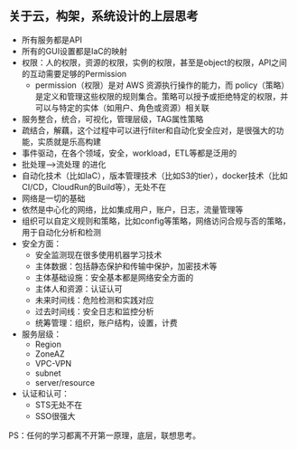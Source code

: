 ## 关于云，构架，系统设计的上层思考

- 所有服务都是API
- 所有的GUI设置都是IaC的映射
- 权限：人的权限，资源的权限，实例的权限，甚至是object的权限，API之间的互动需要足够的Permission
  - permission（权限）是对 AWS 资源执行操作的能力，而 policy（策略）是定义和管理这些权限的规则集合。策略可以授予或拒绝特定的权限，并可以与特定的实体（如用户、角色或资源）相关联
- 服务整合，统合，可视化，管理层级，TAG属性策略
- 疏结合，解藕，这个过程中可以进行filter和自动化安全应对，是很强大的功能，实质就是乐高构建
- 事件驱动，在各个领域，安全，workload，ETL等都是泛用的
- 批处理-->流处理 的进化
- 自动化技术（比如IaC），版本管理技术（比如S3的tier），docker技术（比如CI/CD，CloudRun的Build等），无处不在
- 网络是一切的基础
- 依然是中心化的网络，比如集成用户，账户，日志，流量管理等
- 组织可以自定义规则和策略，比如config等策略，网络访问合规与否的策略，用于自动化分析和检测
- 安全方面：
  - 安全监测现在很多使用机器学习技术
  - 主体数据：包括静态保护和传输中保护，加密技术等
  - 主体基础设施：安全基本都是网络安全方面的
  - 主体人和资源：认证认可
  - 未来时间线：危险检测和实践对应
  - 过去时间线：安全日志和监控分析
  - 统筹管理：组织，账户结构，设置，计费
- 服务层级：
  - Region
  - ZoneAZ
  - VPC-VPN
  - subnet
  - server/resource
- 认证和认可：
  - STS无处不在
  - SSO很强大




PS：任何的学习都离不开第一原理，底层，联想思考。
